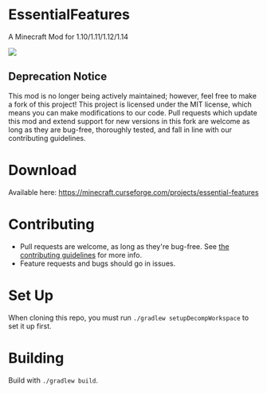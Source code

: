 # EssentialFeatures
A Minecraft Mod for 1.10/1.11/1.12/1.14

![](http://cf.way2muchnoise.eu/full_essential-features_downloads.svg)

## Deprecation Notice

This mod is no longer being actively maintained; however, feel free to make a fork of this project! This project is licensed under the MIT license, which means you can make modifications to our code. Pull requests which update this mod and extend support for new versions in this fork are welcome as long as they are bug-free, thoroughly tested, and fall in line with our contributing guidelines.

# Download
Available here: https://minecraft.curseforge.com/projects/essential-features

# Contributing
 - Pull requests are welcome, as long as they're bug-free. See [the contributing guidelines](https://github.com/williambl/EssentialFeatures/blob/master/CONTRIBUTING.md) for more info.
 - Feature requests and bugs should go in issues.

# Set Up
When cloning this repo, you must run `./gradlew setupDecompWorkspace` to set it up first.

# Building
Build with `./gradlew build`.
